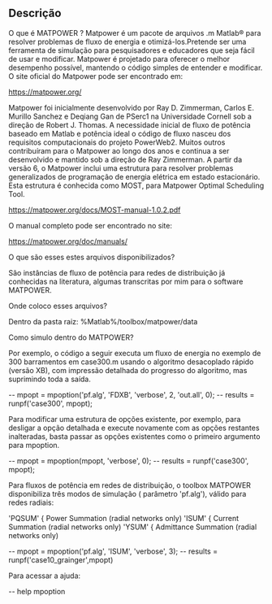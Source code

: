 Descrição
-------------

O que é MATPOWER ?
Matpower é um pacote de arquivos .m Matlab® para resolver problemas de fluxo de energia e 
otimizá-los.Pretende ser uma ferramenta de simulação para pesquisadores e educadores
que seja fácil de usar e modificar. Matpower é projetado para oferecer o melhor desempenho
possível, mantendo o código simples de entender e modificar. O site oficial do Matpower
pode ser encontrado em:

https://matpower.org/

Matpower foi inicialmente desenvolvido por Ray D. Zimmerman, Carlos E. Murillo Sanchez e 
Deqiang Gan de PSerc1 na Universidade Cornell sob a direção de Robert J. Thomas. A 
necessidade inicial de fluxo de potência baseado em Matlab e potência ideal o código de 
fluxo nasceu dos requisitos computacionais do projeto PowerWeb2. Muitos outros contribuíram 
para o Matpower ao longo dos anos e continua a ser desenvolvido e mantido sob a direção 
de Ray Zimmerman. 
A partir da versão 6, o Matpower inclui uma estrutura para resolver problemas generalizados 
de programação de energia elétrica em estado estacionário. Esta estrutura é conhecida como
MOST, para Matpower Optimal Scheduling Tool.

https://matpower.org/docs/MOST-manual-1.0.2.pdf

O manual completo pode ser encontrado no site:

https://matpower.org/doc/manuals/

O que são esses estes arquivos disponibilizados?

São instâncias de fluxo de potência para redes de distribuição já conhecidas na literatura,
algumas transcritas por mim para o software MATPOWER.

Onde coloco esses arquivos?

Dentro da pasta raiz: %Matlab%/toolbox/matpower/data

Como simulo dentro do MATPOWER?

Por exemplo, o código a seguir executa um fluxo de energia no exemplo de 300 barramentos em
case300.m usando o algoritmo desacoplado rápido (versão XB), com impressão detalhada do 
progresso do algoritmo, mas suprimindo toda a saída.

-- mpopt = mpoption('pf.alg', 'FDXB', 'verbose', 2, 'out.all', 0);
-- results = runpf('case300', mpopt);

Para modificar uma estrutura de opções existente, por exemplo, para desligar a opção detalhada
e execute novamente com as opções restantes inalteradas, basta passar as opções existentes
como o primeiro argumento para mpoption.

-- mpopt = mpoption(mpopt, 'verbose', 0);
-- results = runpf('case300', mpopt);

Para fluxos de potência em redes de distribuição, o toolbox MATPOWER disponibiliza três modos
de simulação ( parâmetro 'pf.alg'), válido para redes radiais:

'PQSUM' { Power Summation (radial networks only)
'ISUM' { Current Summation (radial networks only)
'YSUM' { Admittance Summation (radial networks only)

-- mpopt = mpoption('pf.alg', 'ISUM', 'verbose', 3);
-- results = runpf('case10_grainger',mpopt)

Para acessar a ajuda:

-- help mpoption

